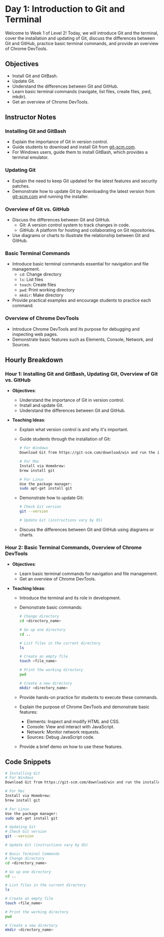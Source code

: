 # Day 1: Introduction to Git and Terminal

Welcome to Week 1 of Level 2! Today, we will introduce Git and the terminal, cover the installation and updating of Git, discuss the differences between Git and GitHub, practice basic terminal commands, and provide an overview of Chrome DevTools.

## Objectives

- Install Git and GitBash.
- Update Git.
- Understand the differences between Git and GitHub.
- Learn basic terminal commands (navigate, list files, create files, pwd, mkdir).
- Get an overview of Chrome DevTools.

## Instructor Notes

### Installing Git and GitBash

- Explain the importance of Git in version control.
- Guide students to download and install Git from [git-scm.com](https://git-scm.com/).
- For Windows users, guide them to install GitBash, which provides a terminal emulator.

### Updating Git

- Explain the need to keep Git updated for the latest features and security patches.
- Demonstrate how to update Git by downloading the latest version from [git-scm.com](https://git-scm.com/) and running the installer.

### Overview of Git vs. GitHub

- Discuss the differences between Git and GitHub.
  - Git: A version control system to track changes in code.
  - GitHub: A platform for hosting and collaborating on Git repositories.
- Use diagrams or charts to illustrate the relationship between Git and GitHub.

### Basic Terminal Commands

- Introduce basic terminal commands essential for navigation and file management.
  - `cd`: Change directory
  - `ls`: List files
  - `touch`: Create files
  - `pwd`: Print working directory
  - `mkdir`: Make directory
- Provide practical examples and encourage students to practice each command.

### Overview of Chrome DevTools

- Introduce Chrome DevTools and its purpose for debugging and inspecting web pages.
- Demonstrate basic features such as Elements, Console, Network, and Sources.

## Hourly Breakdown

### Hour 1: Installing Git and GitBash, Updating Git, Overview of Git vs. GitHub

- **Objectives**:
  - Understand the importance of Git in version control.
  - Install and update Git.
  - Understand the differences between Git and GitHub.
- **Teaching Ideas**:

  - Explain what version control is and why it's important.
  - Guide students through the installation of Git:

    ```bash
    # For Windows
    Download Git from https://git-scm.com/download/win and run the installer.

    # For Mac
    Install via Homebrew:
    brew install git

    # For Linux
    Use the package manager:
    sudo apt-get install git
    ```

  - Demonstrate how to update Git:

    ```bash
    # Check Git version
    git --version

    # Update Git (instructions vary by OS)
    ```

  - Discuss the differences between Git and GitHub using diagrams or charts.

### Hour 2: Basic Terminal Commands, Overview of Chrome DevTools

- **Objectives**:
  - Learn basic terminal commands for navigation and file management.
  - Get an overview of Chrome DevTools.
- **Teaching Ideas**:

  - Introduce the terminal and its role in development.
  - Demonstrate basic commands:

    ```bash
    # Change directory
    cd <directory_name>

    # Go up one directory
    cd ..

    # List files in the current directory
    ls

    # Create an empty file
    touch <file_name>

    # Print the working directory
    pwd

    # Create a new directory
    mkdir <directory_name>
    ```

  - Provide hands-on practice for students to execute these commands.
  - Explain the purpose of Chrome DevTools and demonstrate basic features:
    - Elements: Inspect and modify HTML and CSS.
    - Console: View and interact with JavaScript.
    - Network: Monitor network requests.
    - Sources: Debug JavaScript code.
  - Provide a brief demo on how to use these features.

## Code Snippets

```bash
# Installing Git
# For Windows
Download Git from https://git-scm.com/download/win and run the installer.

# For Mac
Install via Homebrew:
brew install git

# For Linux
Use the package manager:
sudo apt-get install git

# Updating Git
# Check Git version
git --version

# Update Git (instructions vary by OS)

# Basic Terminal Commands
# Change directory
cd <directory_name>

# Go up one directory
cd ..

# List files in the current directory
ls

# Create an empty file
touch <file_name>

# Print the working directory
pwd

# Create a new directory
mkdir <directory_name>
```
